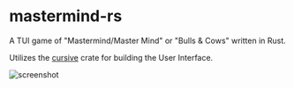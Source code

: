 # mastermind-rs
A TUI game of "Mastermind/Master Mind" or "Bulls & Cows" written in Rust.

Utilizes the [cursive](https://github.com/gyscos/cursive) crate for building the User Interface.

![screenshot](https://github.com/hiimsergey/mastermind-rs/assets/91432388/3e8f193b-f958-400f-a9a8-3c0e9466b1b7)
